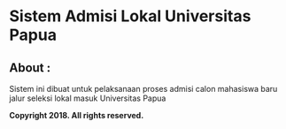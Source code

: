 # Sistem Admisi Lokal Universitas Papua #

## About : ##

Sistem ini dibuat untuk pelaksanaan proses admisi calon mahasiswa baru jalur seleksi lokal masuk Universitas Papua

**Copyright 2018. All rights reserved.**
